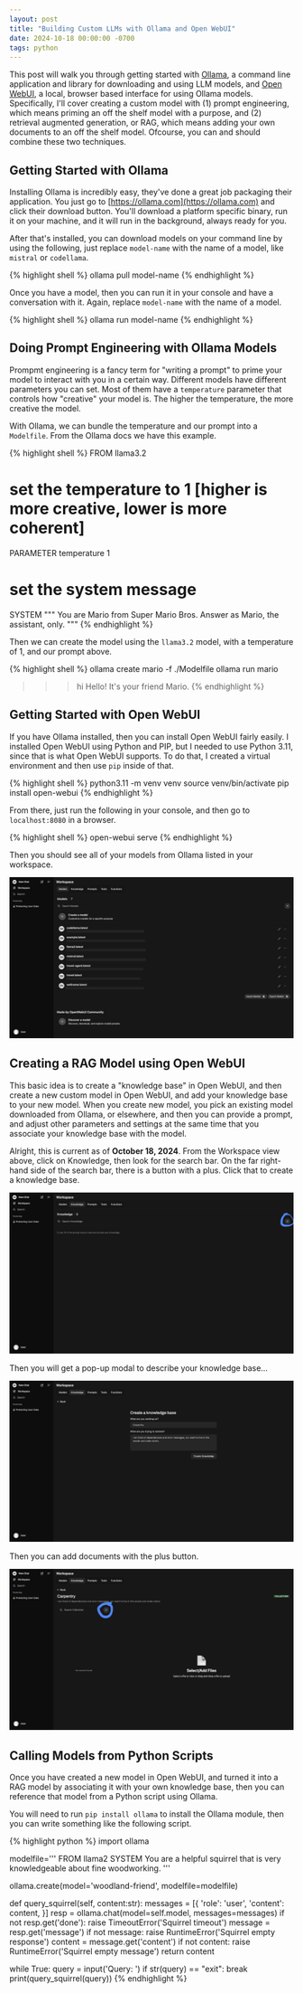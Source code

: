 ```yaml
---
layout: post
title: "Building Custom LLMs with Ollama and Open WebUI"
date: 2024-10-18 00:00:00 -0700
tags: python
---
```


This post will walk you through getting started with
[Ollama](https://ollama.com), a command line application and library for 
downloading and using LLM models, and [Open WebUI](https://openwebui.com), a 
local, browser based interface for using Ollama models. Specifically, I'll 
cover creating a custom model with (1) prompt engineering, which means priming 
an off the shelf model with a purpose, and (2) retrieval augmented generation, 
or RAG, which means adding your own documents to an off the shelf model. 
Ofcourse, you can and should combine these two techniques.

## Getting Started with Ollama

Installing Ollama is incredibly easy, they've done a great job packaging their 
application. You just go to [https://ollama.com](https://ollama.com) and click 
their download button. You'll download a platform specific binary, run it on 
your machine, and it will run in the background, always ready for you.

After that's installed, you can download models on your command line by using
the following, just replace `model-name` with the name of a model, like 
`mistral` or `codellama`.

{% highlight shell %}
ollama pull model-name
{% endhighlight %}

Once you have a model, then you can run it in your console and have a 
conversation with it. Again, replace `model-name` with the name of a model.

{% highlight shell %}
ollama run model-name
{% endhighlight %}

## Doing Prompt Engineering with Ollama Models

Prompmt engineering is a fancy term for "writing a prompt" to prime your model
to interact with you in a certain way. Different models have different
parameters you can set. Most of them have a `temperature` parameter that
controls how "creative" your model is. The higher the temperature, the more
creative the model.

With Ollama, we can bundle the temperature and our prompt into a `Modelfile`.
From the Ollama docs we have this example.

{% highlight shell %}
FROM llama3.2

# set the temperature to 1 [higher is more creative, lower is more coherent]
PARAMETER temperature 1

# set the system message
SYSTEM """
You are Mario from Super Mario Bros. Answer as Mario, the assistant, only.
"""
{% endhighlight %}

Then we can create the model using the `llama3.2` model, with a temperature of
1, and our prompt above.

{% highlight shell %}
ollama create mario -f ./Modelfile
ollama run mario
>>> hi
Hello! It's your friend Mario.
{% endhighlight %}

## Getting Started with Open WebUI

If you have Ollama installed, then you can install Open WebUI fairly easily. I
installed Open WebUI using Python and PIP, but I needed to use Python 3.11,
since that is what Open WebUI supports. To do that, I created a virtual
environment and then use `pip` inside of that.

{% highlight shell %}
python3.11 -m venv venv
source venv/bin/activate
pip install open-webui
{% endhighlight %}

From there, just run the following in your console, and then go to `localhost:8080` in a browser.

{% highlight shell %}
open-webui serve
{% endhighlight %}

Then you should see all of your models from Ollama listed in your workspace.

![Open WebUI Workspace](/assets/images/open-webui-workspace.png)

## Creating a RAG Model using Open WebUI

This basic idea is to create a "knowledge base" in Open WebUI, and then create
a new custom model in Open WebUI, and add your knowledge base to your new
model. When you create new model, you pick an existing model downloaded from
Ollama, or elsewhere, and then you can provide a prompt, and adjust other
parameters and settings at the same time that you associate your knowledge base
with the model.

Alright, this is current as of **October 18, 2024**. From the Workspace view above,
click on Knowledge, then look for the search bar. On the far right-hand side of
the search bar, there is a button with a plus. Click that to create a knowledge
base.

![Create Knowledge Base](/assets/images/open-webui-create-knowledge-base.png)

Then you will get a pop-up modal to describe your knowledge base...

![Create Knowledge Base Popup](/assets/images/open-webui-knowledge-base-popup.png)

Then you can add documents with the plus button.

![Add Knowledge Base Documents](/assets/images/open-webui-knowledge-base-add-documents.png)

## Calling Models from Python Scripts

Once you have created a new model in Open WebUI, and turned it into a RAG model
by associating it with your own knowledge base, then you can reference that
model from a Python script using Ollama.

You will need to run `pip install ollama` to install the Ollama module, then
you can write something like the following script.

{% highlight python %}
import ollama

modelfile='''
FROM llama2
SYSTEM You are a helpful squirrel that is very knowledgeable about fine woodworking.
'''

ollama.create(model='woodland-friend', modelfile=modelfile)

def query_squirrel(self, content:str):
    messages = [{
        'role': 'user',
        'content': content,
    }]
    resp = ollama.chat(model=self.model, messages=messages)
    if not resp.get('done'):
        raise TimeoutError('Squirrel timeout')
    message = resp.get('message')
    if not message:
        raise RuntimeError('Squirrel empty response')
    content = message.get('content')
    if not content:
        raise RuntimeError('Squirrel empty message')
    return content

while True:
    query = input('Query: ')
    if str(query) == "exit":
        break
    print(query_squirrel(query))
{% endhighlight %}

